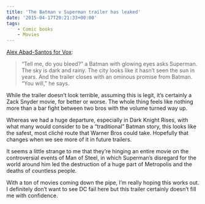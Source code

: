 ```yaml
---
title: 'The Batman v Superman trailer has leaked'
date: '2015-04-17T20:21:33+00:00'
tags:
    - Comic books
    - Movies
---
```


[Alex Abad-Santos for Vox](http://www.vox.com/2015/4/16/8438743/batman-superman-dawn-of-justice-trailer):

> “Tell me, do you bleed?” a Batman with glowing eyes asks Superman. The sky is dark and rainy. The city looks like it hasn’t seen the sun in years. And the trailer closes with an ominous promise from Batman. “You will,” he says.

While the trailer doesn’t look terrible, assuming this is legit, it’s certainly a Zack Snyder movie, for better or worse. The whole thing feels like nothing more than a bar fight between two bros with the volume turned way up.

Whereas we had a huge departure, especially in Dark Knight Rises, with what many would consider to be a “traditional” Batman story, this looks like the safest, most cliché route that Warner Bros could take. Hopefully that changes when we see more of it in future trailers.

It seems a little strange to me that they’re hinging an entire movie on the controversial events of Man of Steel, in which Superman’s disregard for the world around him led the destruction of a huge part of Metropolis and the deaths of countless people.

With a ton of movies coming down the pipe, I’m really hoping this works out. I definitely don’t want to see DC fail here but this trailer certainly doesn’t fill me with confidence.
